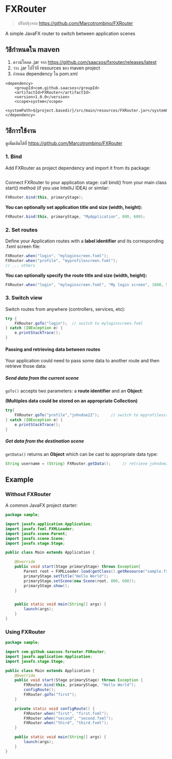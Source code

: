 # FXRouter

> ปรับปรุงจาก https://github.com/Marcotrombino/FXRouter

A simple JavaFX router to switch between application scenes

## วิธีกำหนดใน maven

1. ดาวน์โหลด .jar จาก https://github.com/saacsos/fxrouter/releases/latest
2. วาง .jar ไปไว้ที่ resources ของ maven project
3. กำหนด dependency ใน pom.xml
```
<dependency>
    <groupId>com.github.saacsos</groupId>
    <artifactId>FXRouter</artifactId>
    <version>1.0.0</version>
    <scope>system</scope>
    <systemPath>${project.basedir}/src/main/resources/FXRouter.jar</systemPath>
</dependency>
```

## วิธีการใช้งาน
ดูเพิ่มเติมได้ที่ https://github.com/Marcotrombino/FXRouter

### 1. Bind

Add FXRouter as project dependency and import it from its package:

```java

```

Connect FXRouter to your application stage: call bind() from your main class start() method (if you use IntelliJ IDEA) or similar:

```java
FXRouter.bind(this, primaryStage);
```

**You can optionally set application title and size (width, height):**
```java
FXRouter.bind(this, primaryStage, "MyApplication", 800, 600);
```

### 2. Set routes

Define your Application routes with a **label identifier** and its corresponding .fxml screen file:

```java
FXRouter.when("login", "myloginscreen.fxml");
FXRouter.when("profile", "myprofilescreen.fxml");
// ... others
```

**You can optionally specify the route title and size (width, height):**
```java
FXRouter.when("login", "myloginscreen.fxml", "My login screen", 1000, 500);
```

### 3. Switch view
Switch routes from anywhere (controllers, services, etc):
```java
try {
    FXRouter.goTo("login");  // switch to myloginscreen.fxml
} catch (IOException e) {
    e.printStackTrace();
} 
```

#### Passing and retrieving data between routes
Your application could need to pass some data to another route and then retrieve those data:

##### Send data from the current scene

`goTo()` accepts two parameters: a **route identifier** and an **Object**:

**(Multiples data could be stored on an appropriate Collection)**

```java
try{
    FXRouter.goTo("profile","johndoe22");     // switch to myprofilescreen.fxml passing an username
} catch (IOException e) {
    e.printStackTrace();    
}
```

##### Get data from the destination scene
`getData()` returns an **Object** which can be cast to appropriate data type:

```java
String username = (String) FXRouter.getData();     // retrieve johndoe22
```

## Example

### Without FXRouter

A common JavaFX project starter:

```java
package sample;

import javafx.application.Application;
import javafx.fxml.FXMLLoader;
import javafx.scene.Parent;
import javafx.scene.Scene;
import javafx.stage.Stage;

public class Main extends Application {

    @Override
    public void start(Stage primaryStage) throws Exception{
        Parent root = FXMLLoader.load(getClass().getResource("sample.fxml"));
        primaryStage.setTitle("Hello World");
        primaryStage.setScene(new Scene(root, 800, 600));
        primaryStage.show();
    }


    public static void main(String[] args) {
        launch(args);
    }
}
```

### Using FXRouter

```java
package sample;

import com.github.saacsos.fxrouter.FXRouter;
import javafx.application.Application;
import javafx.stage.Stage;

public class Main extends Application {
    @Override
    public void start(Stage primaryStage) throws Exception {
        FXRouter.bind(this, primaryStage, "Hello World");
        configRoute();
        FXRouter.goTo("first");
    }

    private static void configRoute() {
        FXRouter.when("first", "first.fxml");
        FXRouter.when("second", "second.fxml");
        FXRouter.when("third", "third.fxml");
    }

    public static void main(String[] args) {
        launch(args);
    }
}
```
